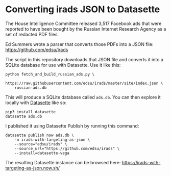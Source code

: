 # Converting irads JSON to Datasette

The House Intelligence Committee released 3,517 Facebook ads that were
reported to have been bought by the Russian Internet Research Agency as a set
of redacted PDF files.

Ed Summers wrote a parser that converts those PDFs into a JSON file:
https://github.com/edsu/irads

The script in this repository downloads that JSON file and converts it into a
SQLite database for use with Datasette. Use it like this:

    python fetch_and_build_russian_ads.py \
        https://raw.githubusercontent.com/edsu/irads/master/site/index.json \
        russian-ads.db

This will produce a SQLite database called `ads.db`. You can then explore it
locally with [Datasette](https://github.com/simonw/datasette) like so:

    pip3 install datasette
    datasette ads.db

I published it using Datasette Publish by running this command:

    datasette publish now ads.db \
        -n irads-with-targeting-as-json \
        --source="edsu/irads" \
        --source_url="https://github.com/edsu/irads" \
        --install=datasette-vega

The resulting Datasette instance can be browsed here:
https://irads-with-targeting-as-json.now.sh/
